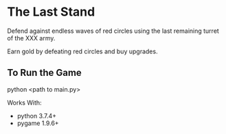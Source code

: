 # The Last Stand

Defend against endless waves of red circles using the last remaining turret of the XXX army.

Earn gold by defeating red circles and buy upgrades.

## To Run the Game

python \<path to main.py\>

Works With:
  * python 3.7.4+
  * pygame 1.9.6+
